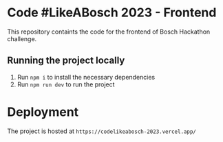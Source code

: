 # Code #LikeABosch 2023 - Frontend

This repository containts the code for the frontend of Bosch Hackathon challenge.
## Running the project locally

1. Run `npm i` to install the necessary dependencies
2. Run `npm run dev` to run the project

# Deployment

The project is hosted at `https://codelikeabosch-2023.vercel.app/`
